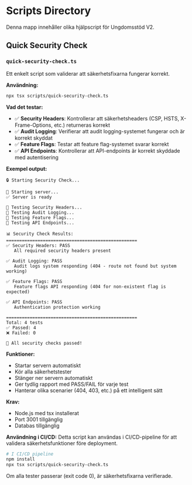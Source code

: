 # Scripts Directory

Denna mapp innehåller olika hjälpscript för Ungdomsstöd V2.

## Quick Security Check

### `quick-security-check.ts`

Ett enkelt script som validerar att säkerhetsfixarna fungerar korrekt.

**Användning:**
```bash
npx tsx scripts/quick-security-check.ts
```

**Vad det testar:**
- ✅ **Security Headers**: Kontrollerar att säkerhetsheaders (CSP, HSTS, X-Frame-Options, etc.) returneras korrekt
- ✅ **Audit Logging**: Verifierar att audit logging-systemet fungerar och är korrekt skyddat
- ✅ **Feature Flags**: Testar att feature flag-systemet svarar korrekt
- ✅ **API Endpoints**: Kontrollerar att API-endpoints är korrekt skyddade med autentisering

**Exempel output:**
```
🔒 Starting Security Check...

🚀 Starting server...
✅ Server is ready

🔐 Testing Security Headers...
📝 Testing Audit Logging...
🚩 Testing Feature Flags...
🔌 Testing API Endpoints...

📊 Security Check Results:
==================================================
✅ Security Headers: PASS
   All required security headers present

✅ Audit Logging: PASS
   Audit logs system responding (404 - route not found but system working)

✅ Feature Flags: PASS
   Feature flags API responding (404 for non-existent flag is expected)

✅ API Endpoints: PASS
   Authentication protection working

==================================================
Total: 4 tests
✅ Passed: 4
❌ Failed: 0

🎉 All security checks passed!
```

**Funktioner:**
- Startar servern automatiskt
- Kör alla säkerhetstester
- Stänger ner servern automatiskt
- Ger tydlig rapport med PASS/FAIL för varje test
- Hanterar olika scenarier (404, 403, etc.) på ett intelligent sätt

**Krav:**
- Node.js med tsx installerat
- Port 3001 tillgänglig
- Databas tillgänglig

**Användning i CI/CD:**
Detta script kan användas i CI/CD-pipeline för att validera säkerhetsfunktioner före deployment.

```bash
# I CI/CD pipeline
npm install
npx tsx scripts/quick-security-check.ts
```

Om alla tester passerar (exit code 0), är säkerhetsfixarna verifierade.
